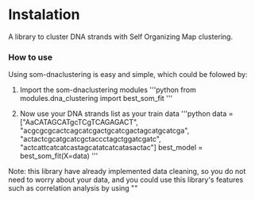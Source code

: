 # Instalation

A library to cluster DNA strands with Self Organizing Map clustering.

### How to use

Using som-dnaclustering is easy and simple, which could be folowed by:
1. Import the som-dnaclustering modules
'''python
from modules.dna_clustering import best_som_fit
'''

2. Now use your DNA strands list as your train data
'''python
data = ["AaCATAGCATgcTCgTCAGAGACT", 
        "acgcgcgcactcagcatcgactgcatcgactagcatgcatcga", 
        "actactcgcatgcatcgctaccctagctggatcgatc",
        "actcattcatcatcastagcatatcatcatasactac"]
best_model = best_som_fit(X=data)
'''

Note: this library have already implemented data cleaning, so you do not need to worry about your data, and you could use this library's features such as correlation analysis by using ""